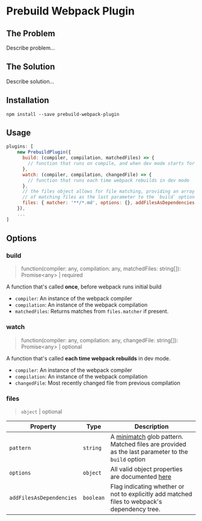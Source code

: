 # Prebuild Webpack Plugin

## The Problem

Describe problem...

## The Solution

Describe solution...

## Installation

```
npm install --save prebuild-webpack-plugin
```

## Usage

```js
plugins: [
    new PrebuildPlugin({
      build: (compiler, compilation, matchedFiles) => {
        // function that runs on compile, and when dev mode starts for the first time only
      },
      watch: (compiler, compilation, changedFile) => {
        // function that runs each time webpack rebuilds in dev mode
      },
      // the files object allows for file matching, providing an array
      // of matching files as the last parameter to the `build` option
      files: { matcher: '**/*.md', options: {}, addFilesAsDependencies: true }
    }),
    ...
]
```

## Options

### build

> function(compiler: any, compilation: any, matchedFiles: string[]): Promise\<any\> | required

A function that's called **once**, before webpack runs initial build

- `compiler`: An instance of the webpack compiler
- `compilation`: An instance of the webpack compilation
- `matchedFiles`: Returns matches from `files.matcher` if present.

### watch

> function(compiler: any, compilation: any, changedFile: string[]): Promise\<any\> | optional

A function that's called **each time webpack rebuilds** in dev mode.

- `compiler`: An instance of the webpack compiler
- `compilation`: An instance of the webpack compilation
- `changedFile`: Most recently changed file from previous compilation

### files

> `object` | optional

| Property                 | Type      | Description                                                                                                                             |
| ------------------------ | --------- | --------------------------------------------------------------------------------------------------------------------------------------- |
| `pattern`                | `string`  | A [minimatch](https://github.com/isaacs/minimatch) glob pattern. Matched files are provided as the last parameter to the `build` option |
| `options`                | `object`  | All valid object properties are documented [here](https://github.com/isaacs/node-glob#option)                                           |
| `addFilesAsDependencies` | `boolean` | Flag indicating whether or not to explicitly add matched files to webpack's dependency tree.                                            |

